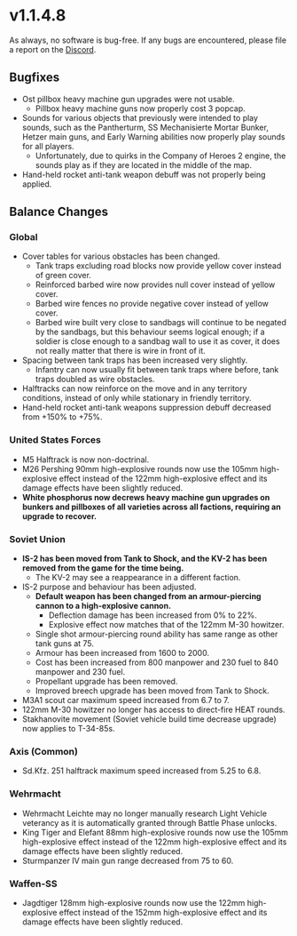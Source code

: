 # v1.1.4.8

As always, no software is bug-free. If any bugs are encountered, please file a report on the [Discord](https://discord.gg/6VeK5jhggB).

## Bugfixes

- Ost pillbox heavy machine gun upgrades were not usable.
  - Pillbox heavy machine guns now properly cost 3 popcap.
- Sounds for various objects that previously were intended to play sounds, such as the Pantherturm, SS Mechanisierte Mortar Bunker, Hetzer main guns, and Early Warning abilities now properly play sounds for all players.
  - Unfortunately, due to quirks in the Company of Heroes 2 engine, the sounds play as if they are located in the middle of the map.
- Hand-held rocket anti-tank weapon debuff was not properly being applied.

## Balance Changes

### Global

- Cover tables for various obstacles has been changed.
  - Tank traps excluding road blocks now provide yellow cover instead of green cover.
  - Reinforced barbed wire now provides null cover instead of yellow cover.
  - Barbed wire fences no provide negative cover instead of yellow cover.
  - Barbed wire built very close to sandbags will continue to be negated by the sandbags, but this behaviour seems logical enough; if a soldier is close enough to a sandbag wall to use it as cover, it does not really matter that there is wire in front of it.
- Spacing between tank traps has been increased very slightly.
  - Infantry can now usually fit between tank traps where before, tank traps doubled as wire obstacles.
- Halftracks can now reinforce on the move and in any territory conditions, instead of only while stationary in friendly territory.
- Hand-held rocket anti-tank weapons suppression debuff decreased from +150% to +75%.

### United States Forces

- M5 Halftrack is now non-doctrinal.
- M26 Pershing 90mm high-explosive rounds now use the 105mm high-explosive effect instead of the 122mm high-explosive effect and its damage effects have been slightly reduced.
- **White phosphorus now decrews heavy machine gun upgrades on bunkers and pillboxes of all varieties across all factions, requiring an upgrade to recover.**

### Soviet Union

- **IS-2 has been moved from Tank to Shock, and the KV-2 has been removed from the game for the time being.**
  - The KV-2 may see a reappearance in a different faction.
- IS-2 purpose and behaviour has been adjusted.
  - **Default weapon has been changed from an armour-piercing cannon to a high-explosive cannon.**
    - Deflection damage has been increased from 0% to 22%.
    - Explosive effect now matches that of the 122mm M-30 howitzer.
  - Single shot armour-piercing round ability has same range as other tank guns at 75.
  - Armour has been increased from 1600 to 2000.
  - Cost has been increased from 800 manpower and 230 fuel to 840 manpower and 230 fuel.
  - Propellant upgrade has been removed.
  - Improved breech upgrade has been moved from Tank to Shock.
- M3A1 scout car maximum speed increased from 6.7 to 7.
- 122mm M-30 howitzer no longer has access to direct-fire HEAT rounds.
- Stakhanovite movement (Soviet vehicle build time decrease upgrade) now applies to T-34-85s.

### Axis (Common)

- Sd.Kfz. 251 halftrack maximum speed increased from 5.25 to 6.8.

### Wehrmacht

- Wehrmacht Leichte may no longer manually research Light Vehicle veterancy as it is automatically granted through Battle Phase unlocks.
- King Tiger and Elefant 88mm high-explosive rounds now use the 105mm high-explosive effect instead of the 122mm high-explosive effect and its damage effects have been slightly reduced.
- Sturmpanzer IV main gun range decreased from 75 to 60.

### Waffen-SS

- Jagdtiger 128mm high-explosive rounds now use the 122mm high-explosive effect instead of the 152mm high-explosive effect and its damage effects have been slightly reduced.
